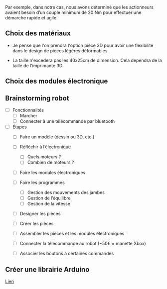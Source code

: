 Par exemple, dans notre cas, nous avons déterminé que les actionneurs avaient besoin d’un couple minimum de 20 Nm pour effectuer une démarche rapide et agile. 
 
 
 ## Choix des matériaux

* Je pense que l'on prendra l'option pièce 3D pour avoir une flexibilité dans le design de pièces légères déformables.

* La taille n'excedera pas les 40x25cm de dimension. Cela dependra de la taille de l'imprimante 3D.


## Choix des modules électronique


## Brainstorming robot

- [ ] Fonctionnalités
  - [ ] Marcher
  - [ ] Connecter à une télécommande par bluetooth
- [ ] Étapes
  - [ ] Faire un modèle (dessin ou 3D, etc.)
  - [ ] Réfléchir à l’électronique
    - [ ] Quels moteurs ?
    - [ ] Combien de moteurs ?
  - [ ] Faire les modules électroniques
  - [ ] Faire les programmes
    - [ ] Gestion des mouvements des jambes
    - [ ] Gestion de l’équilibre
    - [ ] Gestion de la vitesse
  - [ ] Designer les pièces
  - [ ] Créer les pièces
  - [ ] Assembler les pièces et les modules électroniques
  - [ ] Connecter la télécommande au robot (~50€ = manette Xbox)
  - [ ] Associer les boutons à certaines commandes


## Créer une librairie Arduino
[Lien](https://www.arduino.cc/en/Hacking/libraryTutorial)
